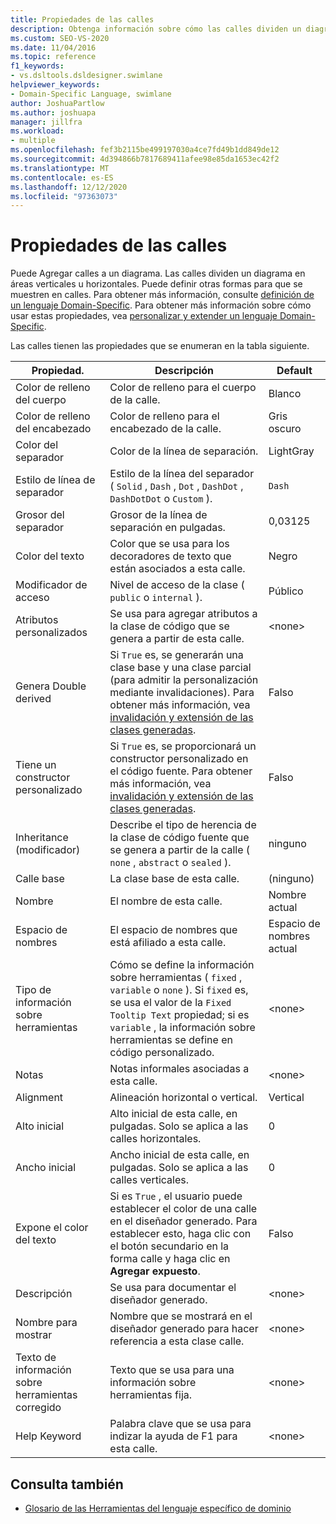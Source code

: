 ```yaml
---
title: Propiedades de las calles
description: Obtenga información sobre cómo las calles dividen un diagrama en áreas verticales u horizontales, y cómo puede definir otras formas para que se muestren en calles.
ms.custom: SEO-VS-2020
ms.date: 11/04/2016
ms.topic: reference
f1_keywords:
- vs.dsltools.dsldesigner.swimlane
helpviewer_keywords:
- Domain-Specific Language, swimlane
author: JoshuaPartlow
ms.author: joshuapa
manager: jillfra
ms.workload:
- multiple
ms.openlocfilehash: fef3b2115be499197030a4ce7fd49b1dd849de12
ms.sourcegitcommit: 4d394866b7817689411afee98e85da1653ec42f2
ms.translationtype: MT
ms.contentlocale: es-ES
ms.lasthandoff: 12/12/2020
ms.locfileid: "97363073"
---
```

# <a name="properties-of-swimlanes"></a>Propiedades de las calles
Puede Agregar calles a un diagrama. Las calles dividen un diagrama en áreas verticales u horizontales. Puede definir otras formas para que se muestren en calles. Para obtener más información, consulte [definición de un lenguaje Domain-Specific](../modeling/how-to-define-a-domain-specific-language.md). Para obtener más información sobre cómo usar estas propiedades, vea [personalizar y extender un lenguaje Domain-Specific](../modeling/customizing-and-extending-a-domain-specific-language.md).

 Las calles tienen las propiedades que se enumeran en la tabla siguiente.

|Propiedad.|Descripción|Default|
|-|-|-|
|Color de relleno del cuerpo|Color de relleno para el cuerpo de la calle.|Blanco|
|Color de relleno del encabezado|Color de relleno para el encabezado de la calle.|Gris oscuro|
|Color del separador|Color de la línea de separación.|LightGray|
|Estilo de línea de separador|Estilo de la línea del separador ( `Solid` , `Dash` , `Dot` , `DashDot` , `DashDotDot` o `Custom` ).|`Dash`|
|Grosor del separador|Grosor de la línea de separación en pulgadas.|0,03125|
|Color del texto|Color que se usa para los decoradores de texto que están asociados a esta calle.|Negro|
|Modificador de acceso|Nivel de acceso de la clase ( `public` o `internal` ).|Público|
|Atributos personalizados|Se usa para agregar atributos a la clase de código que se genera a partir de esta calle.|\<none>|
|Genera Double derived|Si `True` es, se generarán una clase base y una clase parcial (para admitir la personalización mediante invalidaciones). Para obtener más información, vea [invalidación y extensión de las clases generadas](../modeling/overriding-and-extending-the-generated-classes.md).|Falso|
|Tiene un constructor personalizado|Si `True` es, se proporcionará un constructor personalizado en el código fuente. Para obtener más información, vea [invalidación y extensión de las clases generadas](../modeling/overriding-and-extending-the-generated-classes.md).|Falso|
|Inheritance (modificador)|Describe el tipo de herencia de la clase de código fuente que se genera a partir de la calle ( `none` , `abstract` o `sealed` ).|ninguno|
|Calle base|La clase base de esta calle.|(ninguno)|
|Nombre|El nombre de esta calle.|Nombre actual|
|Espacio de nombres|El espacio de nombres que está afiliado a esta calle.|Espacio de nombres actual|
|Tipo de información sobre herramientas|Cómo se define la información sobre herramientas ( `fixed` , `variable` o `none` ). Si `fixed` es, se usa el valor de la `Fixed Tooltip Text` propiedad; si es `variable` , la información sobre herramientas se define en código personalizado.|\<none>|
|Notas|Notas informales asociadas a esta calle.|\<none>|
|Alignment|Alineación horizontal o vertical.|Vertical|
|Alto inicial|Alto inicial de esta calle, en pulgadas. Solo se aplica a las calles horizontales.|0|
|Ancho inicial|Ancho inicial de esta calle, en pulgadas. Solo se aplica a las calles verticales.|0|
|Expone el color del texto|Si es `True` , el usuario puede establecer el color de una calle en el diseñador generado. Para establecer esto, haga clic con el botón secundario en la forma calle y haga clic en **Agregar expuesto**.|Falso|
|Descripción|Se usa para documentar el diseñador generado.|\<none>|
|Nombre para mostrar|Nombre que se mostrará en el diseñador generado para hacer referencia a esta clase calle.|\<none>|
|Texto de información sobre herramientas corregido|Texto que se usa para una información sobre herramientas fija.|\<none>|
|Help Keyword|Palabra clave que se usa para indizar la ayuda de F1 para esta calle.|\<none>|

## <a name="see-also"></a>Consulta también

- [Glosario de las Herramientas del lenguaje específico de dominio](/previous-versions/bb126564(v=vs.100))
